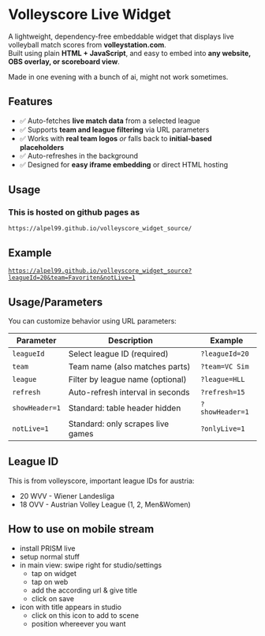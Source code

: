 # Volleyscore Live Widget

A lightweight, dependency-free embeddable widget that displays live volleyball match scores from **volleystation.com**.  
Built using plain **HTML + JavaScript**, and easy to embed into **any website, OBS overlay, or scoreboard view**.

Made in one evening with a bunch of ai, might not work sometimes.

## Features

- ✅ Auto-fetches **live match data** from a selected league  
- ✅ Supports **team and league filtering** via URL parameters  
- ✅ Works with **real team logos** *or* falls back to **initial-based placeholders**  
- ✅ Auto-refreshes in the background  
- ✅ Designed for **easy iframe embedding** or direct HTML hosting  

## Usage

### This is hosted on github pages as
`https://alpel99.github.io/volleyscore_widget_source/`

## Example

[`https://alpel99.github.io/volleyscore_widget_source?leagueId=20&team=Favoriten&notLive=1`](https://alpel99.github.io/volleyscore_widget_source?leagueId=20&team=Favoriten&notLive=1)

## Usage/Parameters

You can customize behavior using URL parameters:

| Parameter        | Description                         | Example        |
|------------------|-------------------------------------|----------------|
| `leagueId`       | Select league ID (required)         | `?leagueId=20` |
| `team`           | Team name (also matches parts)      | `?team=VC Sim` |
| `league`         | Filter by league name (optional)    | `?league=HLL`  |
| `refresh`        | Auto-refresh interval in seconds    | `?refresh=15`  |
| `showHeader=1`   | Standard: table header hidden       | `?showHeader=1`|
| `notLive=1`      | Standard: only scrapes live games   | `?onlyLive=1` |

## League ID
This is from volleyscore, important league IDs for austria:
* 20 WVV - Wiener Landesliga
* 18 OVV - Austrian Volley League (1, 2, Men&Women)


## How to use on mobile stream
* install PRISM live
* setup normal stuff
* in main view: swipe right for studio/settings
    * tap on widget
    * tap on web
    * add the according url & give title
    * click on save
* icon with title appears in studio
    * click on this icon to add to scene
    * position whereever you want
